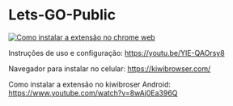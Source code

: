 # Lets-GO-Public

 [![**Como instalar a extensão no chrome web**](https://www.youtube.com/s/desktop/1422277c/img/favicon.ico)](https://youtu.be/4OOhMWpmyxw)

Instruções de uso e configuração: https://youtu.be/YlE-QAOrsy8

Navegador para instalar no celular: https://kiwibrowser.com/

Como instalar a extensão no kiwibroser Android: https://www.youtube.com/watch?v=8wAj0Ea396Q

